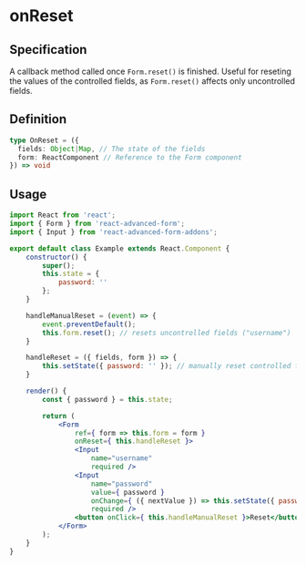 # onReset

## Specification

A callback method called once `Form.reset()` is finished. Useful for reseting the values of the controlled fields, as `Form.reset()` affects only uncontrolled fields.

## Definition

```typescript
type OnReset = ({
  fields: Object|Map, // The state of the fields
  form: ReactComponent // Reference to the Form component
}) => void
```

## Usage

```jsx
import React from 'react';
import { Form } from 'react-advanced-form';
import { Input } from 'react-advanced-form-addons';

export default class Example extends React.Component {
    constructor() {
        super();
        this.state = {
            password: ''
        };
    }

    handleManualReset = (event) => {
        event.preventDefault();
        this.form.reset(); // resets uncontrolled fields ("username")
    }

    handleReset = ({ fields, form }) => {
        this.setState({ password: '' }); // manually reset controlled fields ("password")
    }

    render() {
        const { password } = this.state;

        return (
            <Form
                ref={ form => this.form = form }
                onReset={ this.handleReset }>
                <Input
                    name="username"
                    required />
                <Input
                    name="password"
                    value={ password }
                    onChange={ ({ nextValue }) => this.setState({ password: nextValue }) }
                    required />
                <button onClick={ this.handleManualReset }>Reset</button>
            </Form>
        );
    }
}
```

